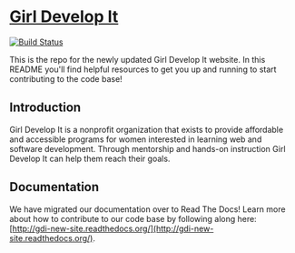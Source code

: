 # [Girl Develop It](http://girl-develop-it.herokuapp.com)

[![Build Status](https://api.travis-ci.org/girldevelopit/gdi-website.svg?branch=production)](https://travis-ci.org/girldevelopit/gdi-new-site)

<!-- [![Coverage Status](https://coveralls.io/repos/dianpan/gdi-new-site/badge.svg?branch=production&service=github)](https://coveralls.io/github/dianpan/gdi-new-site?branch=production) -->

This is the repo for the newly updated Girl Develop It website. In this README you'll find helpful resources to get you up and running to start contributing to the code base!

## Introduction

Girl Develop It is a nonprofit organization that exists to provide affordable and accessible programs for women interested in learning web and software development. Through mentorship and hands-on instruction Girl Develop It can help them reach their goals.

## Documentation

We have migrated our documentation over to Read The Docs! Learn more about how to contribute to our code base by following along here: [http://gdi-new-site.readthedocs.org/](http://gdi-new-site.readthedocs.org/).
